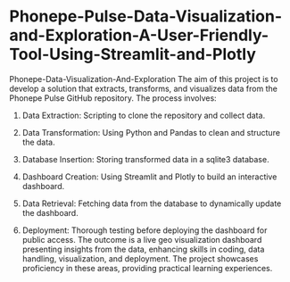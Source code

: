 # Phonepe-Pulse-Data-Visualization-and-Exploration-A-User-Friendly-Tool-Using-Streamlit-and-Plotly
Phonepe-Data-Visualization-And-Exploration
The aim of this project is to develop a solution that extracts, transforms, and visualizes data from the Phonepe Pulse GitHub repository. The process involves:

1. Data Extraction:
Scripting to clone the repository and collect data.

2. Data Transformation:
Using Python and Pandas to clean and structure the data.

3. Database Insertion:
Storing transformed data in a sqlite3 database.

4. Dashboard Creation:
Using Streamlit and Plotly to build an interactive dashboard.

5. Data Retrieval:
Fetching data from the database to dynamically update the dashboard.

6. Deployment:
Thorough testing before deploying the dashboard for public access.
The outcome is a live geo visualization dashboard presenting insights from the data, enhancing skills in coding, data handling, visualization, and deployment.
The project showcases proficiency in these areas, providing practical learning experiences.
